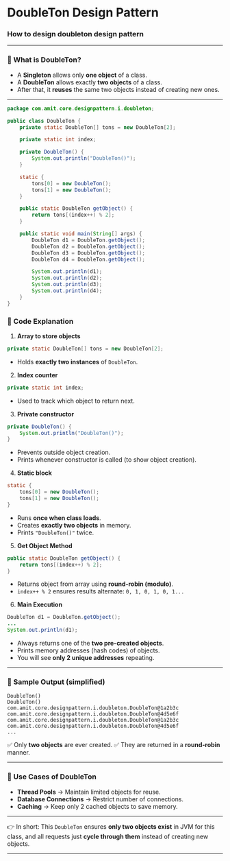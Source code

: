 # **DoubleTon Design Pattern**
### **How to design doubleton design pattern**
---

### 🔹 What is DoubleTon?

* A **Singleton** allows only **one object** of a class.
* A **DoubleTon** allows exactly **two objects** of a class.
* After that, it **reuses** the same two objects instead of creating new ones.

---
```java
package com.amit.core.designpattern.i.doubleton;

public class DoubleTon {
	private static DoubleTon[] tons = new DoubleTon[2];

	private static int index;

	private DoubleTon() {
		System.out.println("DoubleTon()");
	}

	static {
		tons[0] = new DoubleTon();
		tons[1] = new DoubleTon();
	}

	public static DoubleTon getObject() {
		return tons[(index++) % 2];
	}

	public static void main(String[] args) {
		DoubleTon d1 = DoubleTon.getObject();
		DoubleTon d2 = DoubleTon.getObject();
		DoubleTon d3 = DoubleTon.getObject();
		DoubleTon d4 = DoubleTon.getObject();

		System.out.println(d1);
		System.out.println(d2);
		System.out.println(d3);
		System.out.println(d4);
	}
}

```


### 🔹 Code Explanation

1. **Array to store objects**

```java
private static DoubleTon[] tons = new DoubleTon[2];
```

* Holds **exactly two instances** of `DoubleTon`.

2. **Index counter**

```java
private static int index;
```

* Used to track which object to return next.

3. **Private constructor**

```java
private DoubleTon() {
    System.out.println("DoubleTon()");
}
```

* Prevents outside object creation.
* Prints whenever constructor is called (to show object creation).

4. **Static block**

```java
static {
    tons[0] = new DoubleTon();
    tons[1] = new DoubleTon();
}
```

* Runs **once when class loads**.
* Creates **exactly two objects** in memory.
* Prints `"DoubleTon()"` twice.

5. **Get Object Method**

```java
public static DoubleTon getObject() {
    return tons[(index++) % 2];
}
```

* Returns object from array using **round-robin (modulo)**.
* `index++ % 2` ensures results alternate: `0, 1, 0, 1, 0, 1...`

6. **Main Execution**

```java
DoubleTon d1 = DoubleTon.getObject();
...
System.out.println(d1);
```

* Always returns one of the **two pre-created objects**.
* Prints memory addresses (hash codes) of objects.
* You will see **only 2 unique addresses** repeating.

---

### 🔹 Sample Output (simplified)

```
DoubleTon()
DoubleTon()
com.amit.core.designpattern.i.doubleton.DoubleTon@1a2b3c
com.amit.core.designpattern.i.doubleton.DoubleTon@4d5e6f
com.amit.core.designpattern.i.doubleton.DoubleTon@1a2b3c
com.amit.core.designpattern.i.doubleton.DoubleTon@4d5e6f
...
```

✅ Only **two objects** are ever created.
✅ They are returned in a **round-robin** manner.

---

### 🔹 Use Cases of DoubleTon

* **Thread Pools** → Maintain limited objects for reuse.
* **Database Connections** → Restrict number of connections.
* **Caching** → Keep only 2 cached objects to save memory.

---

👉 In short:
This `DoubleTon` ensures **only two objects exist** in JVM for this class, and all requests just **cycle through them** instead of creating new objects.

---
